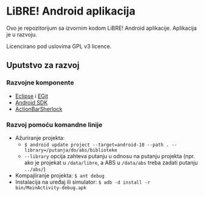 # LiBRE! Android aplikacija

Ovo je repozitorijum sa izvornim kodom LiBRE! Android aplikacije. Aplikacija je u razvoju.

Licencirano pod uslovima GPL v3 licence.

## Uputstvo za razvoj

### Razvojne komponente

* [Eclipse](http://www.eclipse.org/) i [EGit](http://www.eclipse.org/egit/)
* [Android SDK](http://developer.android.com/sdk)
* [ActionBarSherlock](http://actionbarsherlock.com)

### Razvoj pomoću komandne linije

* Ažuriranje projekta:
  * `$ android update project --target=android-18 --path . --library=/putanja/do/abs/biblioteke`
  * `--library` opcija zahteva putanju u odnosu na putanju projekta (npr. ako je projekat u `/data/libre`, a ABS u `/data/abs` treba zadati putanju `../abs/`)
* Kompajliranje projekta: `$ ant debug`
* Instalacija na uređaj ili simulator: `$ adb -d install -r bin/MainActivity-debug.apk`
